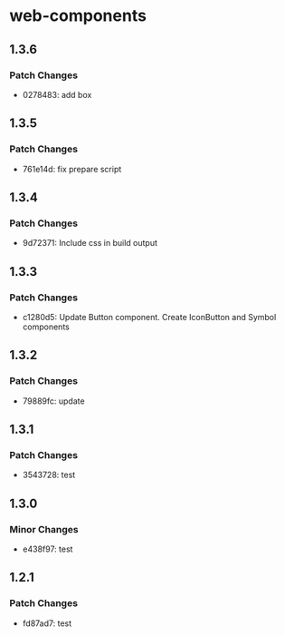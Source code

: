 # web-components

## 1.3.6

### Patch Changes

- 0278483: add box

## 1.3.5

### Patch Changes

- 761e14d: fix prepare script

## 1.3.4

### Patch Changes

- 9d72371: Include css in build output

## 1.3.3

### Patch Changes

- c1280d5: Update Button component. Create IconButton and Symbol components

## 1.3.2

### Patch Changes

- 79889fc: update

## 1.3.1

### Patch Changes

- 3543728: test

## 1.3.0

### Minor Changes

- e438f97: test

## 1.2.1

### Patch Changes

- fd87ad7: test
